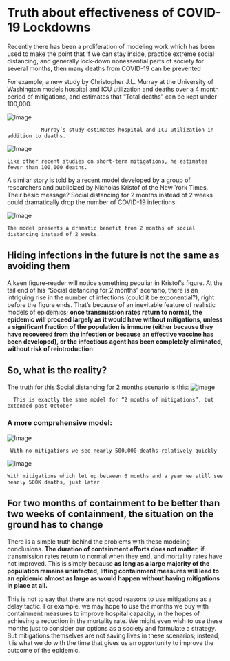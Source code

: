 # Truth about effectiveness of COVID-19 Lockdowns


Recently there has been a proliferation of modeling work which has been used to make the point that if we can stay inside, practice extreme social distancing, and generally lock-down nonessential parts of society for several months, then many deaths from COVID-19 can be prevented

For example, a new study by Christopher J.L. Murray at the University of Washington models hospital and ICU utilization and deaths over a 4 month period of mitigations, and estimates that “Total deaths” can be kept under 100,000.

![Image](https://miro.medium.com/max/1400/1*a3SQfoN20ZkCqiYlrG7ofw.png)

               Murray’s study estimates hospital and ICU utilization in addition to deaths.


![Image](https://miro.medium.com/max/1400/1*DLHobvJZkFaPgk64kpipXw.png)

    Like other recent studies on short-term mitigations, he estimates fewer than 100,000 deaths.


A similar story is told by a recent model developed by a group of researchers and publicized by Nicholas Kristof of the New York Times. Their basic message? Social distancing for 2 months instead of 2 weeks could dramatically drop the number of COVID-19 infections:


![Image](https://miro.medium.com/max/1360/1*6yFJBxHkuBWCdPGe2hfw5w.png)

    The model presents a dramatic benefit from 2 months of social distancing instead of 2 weeks.


## Hiding infections in the future is not the same as avoiding them

A keen figure-reader will notice something peculiar in Kristof’s figure. At the tail end of his “Social distancing for 2 months” scenario, there is an intriguing rise in the number of infections (could it be exponential?), right before the figure ends. That’s because of an inevitable feature of realistic models of epidemics; **once transmission rates return to normal, the epidemic will proceed largely as it would have without mitigations, unless a significant fraction of the population is immune (either because they have recovered from the infection or because an effective vaccine has been developed), or the infectious agent has been completely eliminated, without risk of reintroduction.**

## So, what is the reality?

The truth for this Social distancing for 2 months scenario is this:
![Image](https://miro.medium.com/max/1400/1*BgucLQE8oBrB7vL4ZOYnOg.png)

      This is exactly the same model for “2 months of mitigations”, but extended past October

### A more comprehensive model:

![Image](https://miro.medium.com/max/1400/1*8cgeZcxDxueAZPAYE8fuIw.png)
      
     With no mitigations we see nearly 500,000 deaths relatively quickly
     
![Image](https://miro.medium.com/max/1400/1*QRGFaF1fMj14BMkT2FsZrQ.png)

    With mitigations which let up between 6 months and a year we still see nearly 500K deaths, just later

## For two months of containment to be better than two weeks of containment, the situation on the ground has to change

There is a simple truth behind the problems with these modeling conclusions. **The duration of containment efforts does not matter**, if transmission rates return to normal when they end, and mortality rates have not improved. This is simply because **as long as a large majority of the population remains uninfected, lifting containment measures will lead to an epidemic almost as large as would happen without having mitigations in place at all.** 

This is not to say that there are not good reasons to use mitigations as a delay tactic. For example, we may hope to use the months we buy with containment measures to improve hospital capacity, in the hopes of achieving a reduction in the mortality rate. We might even wish to use these months just to consider our options as a society and formulate a strategy. But mitigations themselves are not saving lives in these scenarios; instead, it is what we do with the time that gives us an opportunity to improve the outcome of the epidemic.





